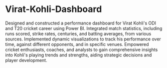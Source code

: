 # Virat-Kohli-Dashboard
Designed and constructed a performance dashboard for Virat Kohli's ODI and T20 cricket career using Power BI. Integrated match statistics, including runs scored, strike rates, centuries, and batting averages, from various sources. Implemented dynamic visualizations to track his performance over time, against different opponents, and in specific venues. Empowered cricket enthusiasts, coaches, and analysts to gain comprehensive insights into Kohli's playing trends and strengths, aiding strategic decisions and player development.
